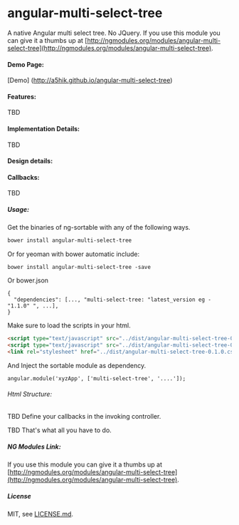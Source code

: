 angular-multi-select-tree
=============================

A native Angular multi select tree. No JQuery.
If you use this module you can give it a thumbs up at [http://ngmodules.org/modules/angular-multi-select-tree](http://ngmodules.org/modules/angular-multi-select-tree).

#### Demo Page:

[Demo] (http://a5hik.github.io/angular-multi-select-tree)

#### Features:

TBD
#### Implementation Details:

TBD
#### Design details:

#### Callbacks:

TBD
##### Usage:

Get the binaries of ng-sortable with any of the following ways.

```sh
bower install angular-multi-select-tree
```
Or for yeoman with bower automatic include:
```
bower install angular-multi-select-tree -save
```
Or bower.json
```
{
  "dependencies": [..., "multi-select-tree: "latest_version eg - "1.1.0" ", ...],
}
```
Make sure to load the scripts in your html.
```html
<script type="text/javascript" src="../dist/angular-multi-select-tree-0.1.0.js"></script>
<script type="text/javascript" src="../dist/angular-multi-select-tree-0.1.0.tpl.js"></script>
<link rel="stylesheet" href="../dist/angular-multi-select-tree-0.1.0.css">

```

And Inject the sortable module as dependency.

```
angular.module('xyzApp', ['multi-select-tree', '....']);
```

###### Html Structure:

TBD
Define your callbacks in the invoking controller.

   TBD
That's what all you have to do.

##### NG Modules Link:

If you use this module you can give it a thumbs up at [http://ngmodules.org/modules/angular-multi-select-tree](http://ngmodules.org/modules/angular-multi-select-tree).

##### License

MIT, see [LICENSE.md](./LICENSE.md).

